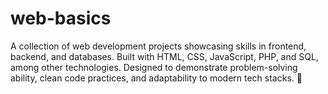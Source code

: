 # web-basics
A collection of web development projects showcasing skills in frontend, backend, and databases. Built with HTML, CSS, JavaScript, PHP, and SQL, among other technologies. Designed to demonstrate problem-solving ability, clean code practices, and adaptability to modern tech stacks. 🚀

